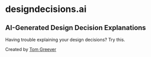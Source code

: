 # designdecisions.ai

## AI-Generated Design Decision Explanations

Having trouble explaining your design decisions? Try this.

Created by [Tom Greever](https://tomgreever.com)